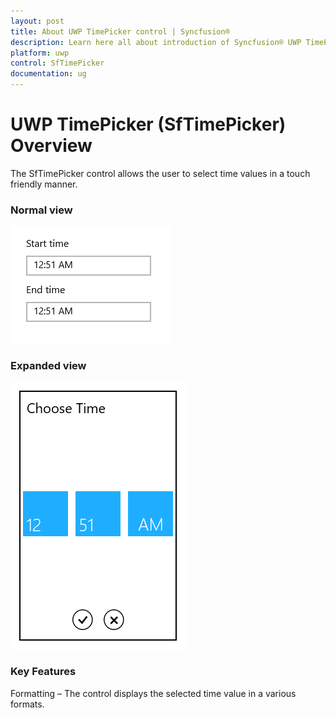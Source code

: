 ```yaml
---
layout: post
title: About UWP TimePicker control | Syncfusion®
description: Learn here all about introduction of Syncfusion® UWP TimePicker (SfTimePicker) control, its elements and more.
platform: uwp
control: SfTimePicker
documentation: ug
---
```


# UWP TimePicker (SfTimePicker) Overview

The SfTimePicker control allows the user to select time values in a touch friendly manner.

### Normal view



![TimePicker displayed the time](Overview_images/Overview_img1.png)



### Expanded view


![TimePicker displayed selector to pick time](Overview_images/Overview_img2.png)



### Key Features

Formatting – The control displays the selected time value in a various formats.

